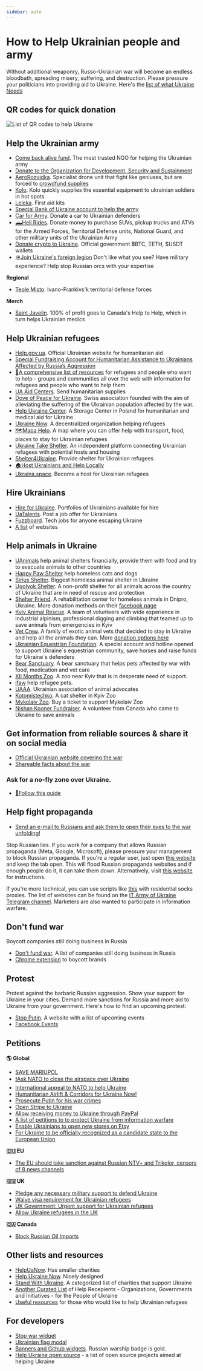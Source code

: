 ```yaml
---
sidebar: auto
---
```

# How to Help Ukrainian people and army
Without additional weaponry, Russo-Ukrainian war will become an endless bloodbath, spreading misery, suffering, and destruction.
Please pressure your politicians into providing aid to Ukraine. Here's the [list of what Ukraine Needs](https://saveualist.com/)

## QR codes for quick donation

![List of QR codes to help Ukraine](https://cdn.earthroulette.com/help-ukraine/QR.png)

## Help the Ukrainian army
  - [Come back alive fund](https://savelife.in.ua/en/donate/). The most trusted NGO for helping the Ukrainian army
  - [Donate to the Organization for Development, Security and Sustainment](https://odss.ee/blog/help-ukraine)
  - [AeroRozvidka](https://aerorozvidka.xyz/). Specialist drone unit that fight like geniuses, but are forced to [crowdfund supplies](https://www.theguardian.com/world/2022/mar/28/the-drone-operators-who-halted-the-russian-armoured-vehicles-heading-for-kyiv)
  - [Kolo](https://koloua.com/en/). Kolo quickly supplies the essential equipment to ukrainian soldiers in hot spots
  - [Leleka](https://leleka.care/). First aid kits
  - [Special Bank of Ukraine account to help the army](https://bank.gov.ua/en/news/all/natsionalniy-bank-vidkriv-spetsrahunok-dlya-zboru-koshtiv-na-potrebi-armiyi)
  - [Car for Army](https://www.carforarmy.in.ua/). Donate a car to Ukrainian defenders
  - [🛻Hell Rides](https://pekelnitachky.com/en). Donate money to purchase SUVs, pickup trucks and ATVs for the Armed Forces, Territorial Defense units, National Guard, and other military units of the Ukrainian Army
  - [Donate crypto to Ukraine](https://twitter.com/Ukraine/status/1497594592438497282). Official government ฿BTC, ΞETH, $USDT wallets
  - [🪖Join Ukraine's foreign legion](https://www.ukrinform.net/rubric-ato/3415272-how-to-join-international-legion-to-defend-ukraine-algorithm.html) Don't like what you see? Have military experience? Help stop Russian orcs with your expertise


**Regional**
- [Teple Misto](https://warm.if.ua/uk/projects/support_for_the_territorial_defense_forces). Ivano-Frankivs'k territorial defense forces

**Merch**
- [Saint Javelin](https://www.saintjavelin.com/). 100% of profit goes to Canada's Help to Help, which in turn helps Ukrainian medics

## Help Ukrainian refugees
- [Help.gov.ua](https://help.gov.ua/en). Official Ukrainian website for humanitarian aid
- [Special Fundraising Account for Humanitarian Assistance to Ukrainians Affected by Russia’s Aggression](https://bank.gov.ua/en/news/all/natsionalniy-bank-vidkriv-rahunok-dlya-gumanitarnoyi-dopomogi-ukrayintsyam-postrajdalim-vid-rosiyskoyi-agresiyi)
- [📄A comprehensive list of resources](https://docs.google.com/document/d/e/2PACX-1vTjRW9pjBPA9lBjZDm6FOH1EXrxRMrnHkYnkjdZ15DjEUamyOd3nNVW47jyBHo5rKHcvF73xbmURthV/pub) for refugees and people who want to help - groups and communities all over the web with information for refugees and people who want to help them
- [UA Aid Centers](https://ua-aid-centers.com/). Send humanitarian supplies
- [Dove of Peace for Ukraine](https://www.doveofpeace.ch/en). Swiss association founded with the aim of alleviating the suffering of the Ukrainian population affected by the war.
- [Help Ukraine Center](https://helpukraine.center/). A Storage Center in Poland for humanitarian and medical aid for Ukraine
- [Ukraine Now](https://www.ukrainenow.org/#googtrans(uk|en)). A decentralized organization helping refugees
- [🗺️Mapa Help](https://mapahelp.me/). A map where you can offer help with transport, food, places to stay for Ukrainian refugees
- [Ukraine Take Shelter](https://www.ukrainetakeshelter.com/). An independent platform connecting Ukrainian refugees with potential hosts and housing
- [Shelter4Ukraine](https://sites.google.com/view/shelterforukraine/home). Provide shelter for Ukrainian refugees
- [🏠Host Ukrainians and Help Locally](https://supportukrainenow.org/refuge-for-ukrainians)
- [Ukraina.space](https://www.ukraina.space/en/). Become a host for Ukrainian refugees


## Hire Ukrainians
- [Hire for Ukraine](https://hireforukraine.org/). Portfolios of Ukrainians available for hire
- [UaTalents](https://www.uatalents.com/). Post a job offer for Ukrainians
- [Fuzzboard](https://fuzzboard.com/ukraine). Tech jobs for anyone escaping Ukraine
- [A list](https://hireforukraine.org/helpful-resources) of websites

## Help animals in Ukraine
- [UAnimals](https://linktr.ee/uanimals) help animal shelters financially, provide them with food and try to evacuate animals to other countries
- [Happy Paw Shelter](https://happypaw.ua/en/contribution) help homeless cats and dogs
- [Sirius Shelter](https://linktr.ee/sirius.shelter). Biggest homeless animal shelter in Ukraine
- [Ugolyok Shelter](https://patreon.com/ShelterUgolyok). A non-profit shelter for all animals across the country of Ukraine that are in need of rescue and protection
- [Shelter Friend](http://dryg.org.ua/eng/help/). A rehabilitation center for homeless animals in Dnipro, Ukraine. More donation methods on their [facebook page](https://www.facebook.com/shelterFriendDnepr)
- [Kyiv Animal Rescue](https://patreon.com/karg). A team of volunteers with wide experience in industrial alpinism, professional digging and climbing that teamed up to save animals from emergencies in Kyiv
- [Vet Crew](https://patreon.com/VetCrew). A family of exotic animal vets that decided to stay in Ukraine and help all the animals they can. More [donation options here](https://readymag.com/vetcrew/3469187/)
- [Ukrainian Equestrian Foundation](https://helpukrainehorses.eu). A special account and hotline opened to support Ukraine´s equestrian community, save horses and raise funds for Ukraine´s defenders
- [Bear Sanctuary](https://bearsanctuary-domazhyr.org/ways-to-give). A bear sanctuary that helps pets affected by war with food, medication and vet care
- [XII Months Zoo](http://helpzoo12.org). A zoo near Kyiv that is in desperate need of support.
- [ifaw](https://ifaw.org/eu/news/emergency-aid-ukraine) help refugee pets.
- [UAAA](http://uaaa.org.ua/en/donate/index). Ukrainian association of animal advocates
- [Kotomistechko](https://linktr.ee/kotomistechko). A cat shelter in Kyiv Zoo
- [Mykolaiv Zoo](https://widget.kontramarka.ua/uk/widget353site12031/widget/index). Buy a ticket to support Mykolaiv Zoo
- [Nishan Kooner Fundraiser](https://fundrazr.com/11xoQ0?ref=ab_8B6NRb_ab_AkrJNYhNvEIAkrJNYhNvEI). A volunteer from Canada who came to Ukraine to save animals

## Get information from reliable sources & share it on social media
- [Official Ukrainian website covering the war](https://war.ukraine.ua/)
- [Shareable facts about the war](https://www.weareukraine.info/)
### Ask for a no-fly zone over Ukraine.
- [📃Follow this guide](https://supportukrainenow.org/post-on-social-media/post-1-request-no-fly-zone)


## Help fight propaganda
- [Send an e-mail to Russians and ask them to open their eyes to the war unfolding!](https://mail2ru.org/)

Stop Russian lies. If you work for a company that allows Russian propaganda (Meta, Google, Microsoft), please pressure your management to block Russian propaganda. If you're a regular user, just open [this website](https://www.stop-russian-propaganda.com/) and keep the tab open. This will flood Russian propaganda websites and if enough people do it, it can take them down. Alternatively, visit [this website](https://arriven.github.io/db1000n/) for instructions.

If you're more technical, you can use scripts like [this](https://github.com/MHProDev/MHDDoS) with residential socks proxies. The list of websites can be found on the [IT Army of Ukraine Telegram channel](https://t.me/itarmyofukraine2022). Marketers are also wanted to participate in information warfare.

## Don't fund war
Boycott companies still doing business in Russia
- [Don't fund war](https://www.dontfundwar.com/). A list of companies still doing business in Russia
- [Chrome extension](https://github.com/petrussola/boycott-brands-supporting-war) to boycott brands

## Protest
Protest against the barbaric Russian aggression. Show your support for Ukraine in your cities. Demand more sanctions for Russia and more aid to Ukraine from your government.
Here's how to find an upcoming protest:
- [Stop Putin](https://www.stopputin.net/). A website with a list of upcoming events
- [Facebook Events](https://www.facebook.com/search/events/?q=ukraine)


## Petitions
**🌎 Global**
- [SAVE MARIUPOL](https://www.change.org/p/save-mariupol-192ea846-9fe1-476c-bb72-5474538c7c06)
- [❗Ask NATO to close the airspace over Ukraine](https://www.openpetition.eu/petition/online/people-around-the-world-ask-nato-to-close-the-airspace-over-ukraine)
- [International appeal to NATO to help Ukraine](https://actinukrainenow.org/)
- [Humanitarian Airlift & Corridors for Ukraine Now!](https://www.change.org/p/airlift-for-ukraine-now-abaerbock-olafscholz)
- [Prosecute Putin for his war crimes](https://secure.avaaz.org/campaign/en/prosecute_putin_loc/?twi)
- [Open Stripe to Ukraine](https://www.change.org/p/open-stripe-for-ukraine)
- [Allow receiving money to Ukraine through PayPal](https://www.change.org/p/%D1%80%D0%B0%D0%B7%D1%80%D0%B5%D1%88%D0%B8%D1%82%D0%B5-%D0%BF%D0%BE%D0%BB%D1%83%D1%87%D0%B0%D1%82%D1%8C-%D0%B4%D0%B5%D0%BD%D1%8C%D0%B3%D0%B8-%D1%87%D0%B5%D1%80%D0%B5%D0%B7-paypal-%D1%83%D0%BA%D1%80%D0%B0%D0%B8%D0%BD%D0%B0-paypal)
- [A list of petitions to to protect Ukraine from information warfare](https://github.com/stop-war-in-ukraine/stop-russia-it)
- [Enable Ukrainians to open new stores on Etsy](https://chng.it/cRSrcj8y8t)
- [For Ukraine to be officially recognized as a candidate state to the European Union](https://www.change.org/p/for-ukraine-to-be-officially-recognized-as-a-candidate-state-to-the-european-union)

**🇪🇺 EU**
- [The EU should take sanction against Russian NTV+ and Trikolor, censors of 8 news channels](https://secure.avaaz.org/community_petitions/en/l_union_europeenne_et_eutelsat_igo_pour_des_sanctions_contre_ntv_et_trikolor_censeurs_russes_de_l_information_pluraliste/)

**🇬🇧 UK**
- [Pledge any necessary military support to defend Ukraine](https://petition.parliament.uk/petitions/607314)
- [Waive visa requirement for Ukrainian refugees](https://petition.parliament.uk/petitions/609530)
- [UK Government: Urgent support for Ukrainian refugees](https://www.change.org/p/10downingstreet-urgent-support-for-ukrainian-refugees)
- [Allow Ukraine refugees in the UK](https://www.change.org/p/allow-ukraine-refugees-in-the-uk)

**🇨🇦 Canada**
- [Block Russian Oil Imports](https://www.albertainstitute.ca/stand_with_ukraine_and_block_russian_oil)

## Other lists and resources
- [HelpUaNow](https://www.helpuanow.org/). Has smaller charities
- [Help Ukraine Now](https://helpukrainenow.info/). Nicely designed
- [Stand With Ukraine](https://standforukraine.com/). A categorized list of charities that support Ukraine
- [Another Curated List](https://github.com/dkuznetsov/help-ukraine) of Help Recepients - Organizations, Governments and Initiatives - for the People of Ukraine
- [Useful resources](https://github.com/EU-UA-Help/ua-help) for those who would like to help Ukrainian refugees

## For developers
- [Stop war widget](https://github.com/ukraine-not-war/stop-war)
- [Ukrainian flag modal](https://github.com/hejny/Ukraine)
- [Banners and Github widgets](https://github.com/vshymanskyy/StandWithUkraine). Russian warship badge is gold.
- [Help Ukraine open source](https://github.com/petrussola/help-ukraine-open-source) - a list of open source projects aimed at helping Ukraine
